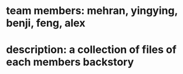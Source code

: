 # team members: mehran, yingying, benji, feng, alex

# description: a collection of files of each members backstory
